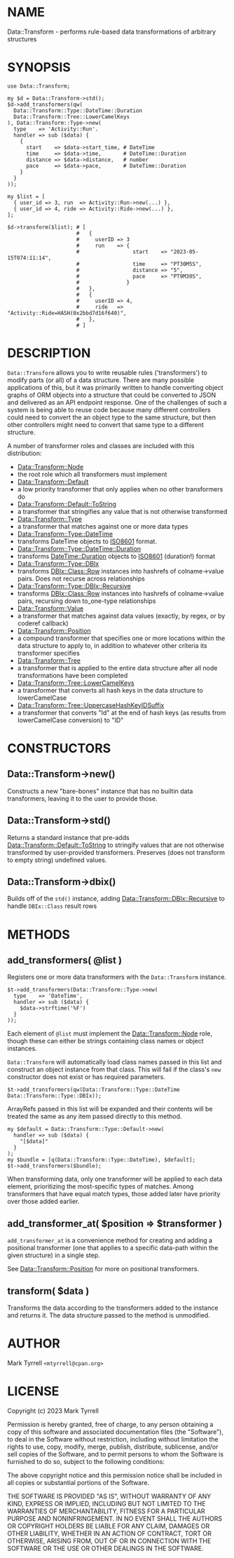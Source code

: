 # NAME

Data::Transform - performs rule-based data transformations of arbitrary structures

# SYNOPSIS

    use Data::Transform;

    my $d = Data::Transform->std();
    $d->add_transformers(qw(
      Data::Transform::Type::DateTime::Duration
      Data::Transform::Tree::LowerCamelKeys
    ), Data::Transform::Type->new(
      type    => 'Activity::Run'.
      handler => sub ($data) {
        {
          start    => $data->start_time, # DateTime
          time     => $data->time,       # DateTime::Duration
          distance => $data->distance,   # number
          pace     => $data->pace,       # DateTime::Duration
        }
      }
    ));

    my $list = [
      { user_id => 3, run  => Activity::Run->new(...) },
      { user_id => 4, ride => Activity::Ride->new(...) },
    ];

    $d->transform($list); # [
                          #   {
                          #     userID => 3
                          #     run    => {
                          #                 start    => "2023-05-15T074:11:14",
                          #                 time     => "PT30M5S",
                          #                 distance => "5",
                          #                 pace     => "PT9M30S",
                          #               }
                          #   },
                          #   {
                          #     userID => 4,
                          #     ride   => "Activity::Ride=HASH(0x2bbd7d16f640)",
                          #   },
                          # ]

# DESCRIPTION

`Data::Transform` allows you to write reusable rules ('transformers') to modify
parts (or all) of a data structure. There are many possible applications of this,
but it was primarily written to handle converting object graphs of ORM objects
into a structure that could be converted to JSON and delivered as an API endpoint
response. One of the challenges of such a system is being able to reuse code
because many different controllers could need to convert the an object type to
the same structure, but then other controllers might need to convert that same
type to a different structure.

A number of transformer roles and classes are included with this distribution:

- [Data::Transform::Node](https://metacpan.org/pod/Data%3A%3ATransform%3A%3ABase)
- the root role which all transformers must implement
- [Data::Transform::Default](https://metacpan.org/pod/Data%3A%3ATransform%3A%3ADefault)
- a low priority transformer that only applies when no other transformers do
- [Data::Transform::Default::ToString](https://metacpan.org/pod/Data%3A%3ATransform%3A%3ADefault%3A%3AToString)
- a transformer that stringifies any value that is not otherwise transformed
- [Data::Transform::Type](https://metacpan.org/pod/Data%3A%3ATransform%3A%3AType)
- a transformer that matches against one or more data types
- [Data::Transform::Type::DateTime](https://metacpan.org/pod/Data%3A%3ATransform%3A%3AType%3A%3ADateTime)
- transforms DateTime objects to [ISO8601](https://en.wikipedia.org/wiki/ISO_8601) 
format.
- [Data::Transform::Type::DateTime::Duration](https://metacpan.org/pod/Data%3A%3ATransform%3A%3AType%3A%3ADateTime%3A%3ADuration)
- transforms [DateTime::Duration](https://metacpan.org/pod/DateTime%3A%3ADuration) objects to 
[ISO8601](https://en.wikipedia.org/wiki/ISO_8601#Durations) (duration!) format
- [Data::Transform::Type::DBIx](https://metacpan.org/pod/Data%3A%3ATransform%3A%3AType%3A%3ADBIx)
- transforms [DBIx::Class::Row](https://metacpan.org/pod/DBIx%3A%3AClass%3A%3ARow) instances into hashrefs of colname->value 
pairs. Does not recurse across relationships
- [Data::Transform::Type::DBIx::Recursive](https://metacpan.org/pod/Data%3A%3ATransform%3A%3AType%3A%3ADBIx%3A%3ARecursive)
- transforms [DBIx::Class::Row](https://metacpan.org/pod/DBIx%3A%3AClass%3A%3ARow) instances into hashrefs of colname->value pairs,
recursing down to\_one-type relationships
- [Data::Transform::Value](https://metacpan.org/pod/Data%3A%3ATransform%3A%3AValue)
- a transformer that matches against data values (exactly, by regex, or by coderef 
callback)
- [Data::Transform::Position](https://metacpan.org/pod/Data%3A%3ATransform%3A%3APosition)
- a compound transformer that specifies one or more locations within the data 
structure to apply to, in addition to whatever other criteria its transformer 
specifies
- [Data::Transform::Tree](https://metacpan.org/pod/Data%3A%3ATransform%3A%3APostProcess)
- a transformer that is applied to the entire data structure after all 
node transformations have been completed
- [Data::Transform::Tree::LowerCamelKeys](https://metacpan.org/pod/Data%3A%3ATransform%3A%3APostProcess%3A%3ALowerCamelKeys)
- a transformer that converts all hash keys in the data structure to 
lowerCamelCase
- [Data::Transform::Tree::UppercaseHashKeyIDSuffix](https://metacpan.org/pod/Data%3A%3ATransform%3A%3APostProcess%3A%3AUppercaseHashKeyIDSuffix)
- a transformer that converts "Id" at the end of hash keys (as results from 
lowerCamelCase conversion) to "ID"

# CONSTRUCTORS

## Data::Transform->new()

Constructs a new "bare-bones" instance that has no builtin data transformers, 
leaving it to the user to provide those.

## Data::Transform->std()

Returns a standard instance that pre-adds [Data::Transform::Default::ToString](https://metacpan.org/pod/Data%3A%3ATransform%3A%3ADefault%3A%3AToString)
to stringify values that are not otherwise transformed by user-provided 
transformers. Preserves (does not transform to empty string) undefined values.

## Data::Transform->dbix()

Builds off of the `std()` instance, adding [Data::Transform::DBIx::Recursive](https://metacpan.org/pod/Data%3A%3ATransform%3A%3ADBIx%3A%3ARecursive) 
to handle `DBIx::Class` result rows

# METHODS

## add\_transformers( @list )

Registers one or more data transformers with the `Data::Transform` instance.

    $t->add_transformers(Data::Transform::Type->new(
      type    => 'DateTime',
      handler => sub ($data) {
        $data->strftime('%F')
      }
    ));

Each element of `@list` must implement the [Data::Transform::Node](https://metacpan.org/pod/Data%3A%3ATransform%3A%3ABase) role, though
these can either be strings containing class names or object instances.

`Data::Transform` will automatically load class names passed in this list and 
construct an object instance from that class. This will fail if the class's `new`
constructor does not exist or has required parameters.

    $t->add_transformers(qw(Data::Transform::Type::DateTime Data::Transform::Type::DBIx));

ArrayRefs passed in this list will be expanded and their contents will be treated
the same as any item passed directly to this method.

    my $default = Data::Transform::Type::Default->new(
      handler => sub ($data) {
        "[$data]"
      }
    );
    my $bundle = [q(Data::Transform::Type::DateTime), $default];
    $t->add_transformers($bundle);

When transforming data, only one transformer will be applied to each data element,
prioritizing the most-specific types of matches. Among transformers that have 
equal match types, those added later have priority over those added earlier.

## add\_transformer\_at( $position => $transformer )

`add_transformer_at` is a convenience method for creating and adding a 
positional transformer (one that applies to a specific data-path within the given
structure) in a single step.

See [Data::Transform::Position](https://metacpan.org/pod/Data%3A%3ATransform%3A%3APosition) for more on positional transformers.

## transform( $data )

Transforms the data according to the transformers added to the instance and 
returns it. The data structure passed to the method is unmodified.

# AUTHOR

Mark Tyrrell `<mtyrrell@cpan.org>`

# LICENSE

Copyright (c) 2023 Mark Tyrrell

Permission is hereby granted, free of charge, to any person obtaining a copy
of this software and associated documentation files (the "Software"), to deal
in the Software without restriction, including without limitation the rights
to use, copy, modify, merge, publish, distribute, sublicense, and/or sell
copies of the Software, and to permit persons to whom the Software is
furnished to do so, subject to the following conditions:

The above copyright notice and this permission notice shall be included in all
copies or substantial portions of the Software.

THE SOFTWARE IS PROVIDED "AS IS", WITHOUT WARRANTY OF ANY KIND, EXPRESS OR
IMPLIED, INCLUDING BUT NOT LIMITED TO THE WARRANTIES OF MERCHANTABILITY,
FITNESS FOR A PARTICULAR PURPOSE AND NONINFRINGEMENT. IN NO EVENT SHALL THE
AUTHORS OR COPYRIGHT HOLDERS BE LIABLE FOR ANY CLAIM, DAMAGES OR OTHER
LIABILITY, WHETHER IN AN ACTION OF CONTRACT, TORT OR OTHERWISE, ARISING FROM,
OUT OF OR IN CONNECTION WITH THE SOFTWARE OR THE USE OR OTHER DEALINGS IN THE
SOFTWARE.

